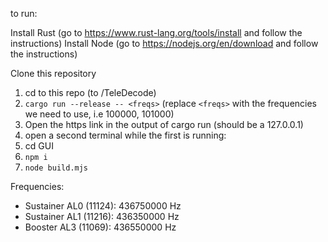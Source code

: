 to run:

Install Rust (go to https://www.rust-lang.org/tools/install and follow the instructions)
Install Node (go to https://nodejs.org/en/download and follow the instructions)

Clone this repository

1. cd to this repo (to /TeleDecode)
2. `cargo run --release -- <freqs>` (replace `<freqs>` with the frequencies we need to use, i.e 100000, 101000)
3. Open the https link in the output of cargo run (should be a 127.0.0.1)
3. open a second terminal while the first is running:
4. cd GUI
5. `npm i`
6. `node build.mjs`

Frequencies:
* Sustainer AL0 (11124): 436750000 Hz
* Sustainer AL1 (11216): 436350000 Hz
* Booster AL3 (11069):   436550000 Hz
